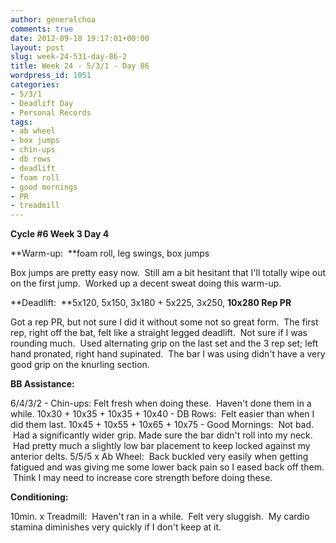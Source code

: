```yaml
---
author: generalchoa
comments: true
date: 2012-09-18 19:17:01+00:00
layout: post
slug: week-24-531-day-86-2
title: Week 24 - 5/3/1 - Day 86
wordpress_id: 1051
categories:
- 5/3/1
- Deadlift Day
- Personal Records
tags:
- ab wheel
- box jumps
- chin-ups
- db rows
- deadlift
- foam roll
- good mornings
- PR
- treadmill
---
```


**Cycle #6
Week 3 Day 4**

**Warm-up:  **foam roll, leg swings, box jumps

Box jumps are pretty easy now.  Still am a bit hesitant that I'll totally wipe out on the first jump.  Worked up a decent sweat doing this warm-up.

**Deadlift:  **5x120, 5x150, 3x180 + 5x225, 3x250, **10x280 Rep PR**

Got a rep PR, but not sure I did it without some not so great form.  The first rep, right off the bat, felt like a straight legged deadlift.  Not sure if I was rounding much.  Used alternating grip on the last set and the 3 rep set; left hand pronated, right hand supinated.  The bar I was using didn't have a very good grip on the knurling section.

**BB Assistance:**

6/4/3/2 - Chin-ups: Felt fresh when doing these.  Haven't done them in a while.
10x30 + 10x35 + 10x35 + 10x40 - DB Rows:  Felt easier than when I did them last.
10x45 + 10x55 + 10x65 + 10x75 - Good Mornings:  Not bad.  Had a significantly wider grip. Made sure the bar didn't roll into my neck.  Had pretty much a slightly low bar placement to keep locked against my anterior delts.
5/5/5 x Ab Wheel:  Back buckled very easily when getting fatigued and was giving me some lower back pain so I eased back off them.  Think I may need to increase core strength before doing these.

**Conditioning:**

10min. x Treadmill:  Haven't ran in a while.  Felt very sluggish.  My cardio stamina diminishes very quickly if I don't keep at it.
